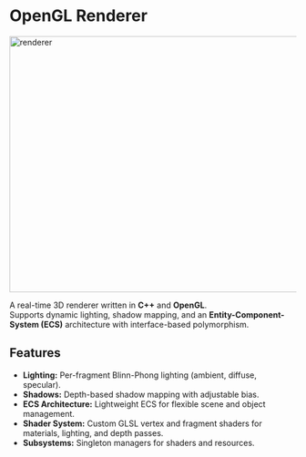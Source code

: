 # OpenGL Renderer

<img width="750" height="450" alt="renderer" src="https://github.com/user-attachments/assets/28547b2c-a3f5-4255-b694-9525cfa21208" />

A real-time 3D renderer written in **C++** and **OpenGL**.  
Supports dynamic lighting, shadow mapping, and an **Entity-Component-System (ECS)** architecture with interface-based polymorphism.

## Features
- **Lighting:** Per-fragment Blinn-Phong lighting (ambient, diffuse, specular).  
- **Shadows:** Depth-based shadow mapping with adjustable bias.  
- **ECS Architecture:** Lightweight ECS for flexible scene and object management.  
- **Shader System:** Custom GLSL vertex and fragment shaders for materials, lighting, and depth passes.  
- **Subsystems:** Singleton managers for shaders and resources.  
